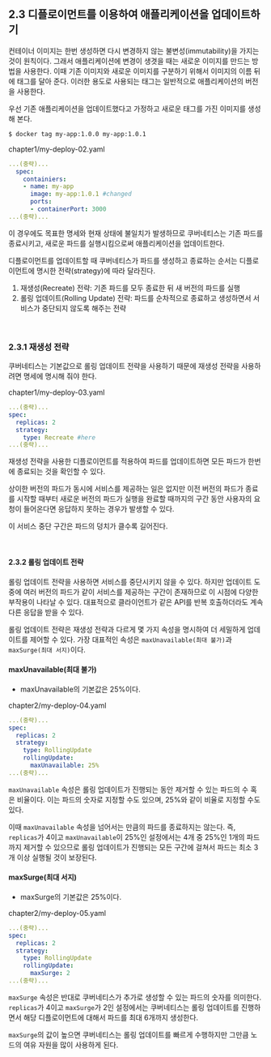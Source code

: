 ## 2.3 디플로이먼트를 이용하여 애플리케이션을 업데이트하기

컨테이너 이미지는 한번 생성하면 다시 변경하지 않는 불변성(immutability)을 가지는 것이 원칙이다. 그래서 애플리케이션에 변경이 생겻을 때는 새로운 이미지를 만드는 방법을 사용한다. 이때 기존 이미지와 새로운 이미지를 구분하기 위해서 이미지의 이름 뒤에 태그를 달아 준다. 이러한 용도로 사용되는 태그는 일반적으로 애플리케이션의 버전을 사용한다.

우선 기존 애플리케이션을 업데이트했다고 가정하고 새로운 태그를 가진 이미지를 생성해 본다.
```
$ docker tag my-app:1.0.0 my-app:1.0.1
```

chapter1/my-deploy-02.yaml
```yaml
...(중략)...
  spec:
    containiers:
    - name: my-app
      image: my-app:1.0.1 #changed
      ports:
      - containerPort: 3000
...(중략)...
```

이 경우에도 목표한 명세와 현재 상태에 불일치가 발생하므로 쿠버네티스는 기존 파드를 종료시키고, 새로운 파드를 실행시킴으로써 애플리케이션을 업데이트한다.

디플로이먼트를 업데이트할 때 쿠버네티스가 파드를 생성하고 종료하는 순서는 디플로이먼트에 명시한 전략(strategy)에 따라 달라진다.
1. 재생성(Recreate) 전략: 기존 파드를 모두 종료한 뒤 새 버전의 파드를 실행
2. 롤링 업데이트(Rolling Update) 전략: 파드를 순차적으로 종료하고 생성하면서 서비스가 중단되지 않도록 해주는 전략

<br/>

### 2.3.1 재생성 전략
쿠버네티스는 기본값으로 롤링 업데이트 전략을 사용하기 때문에 재생성 전략을 사용하려면 명세에 명시해 줘야 한다. 

chapter1/my-deploy-03.yaml
```yaml
...(중략)...
spec:
  replicas: 2
  strategy:
    type: Recreate #here
...(중략)...
```

재생성 전략을 사용한 디플로이먼트를 적용하여 파드를 업데이트하면 모든 파드가 한번에 종료되는 것을 확인할 수 있다.

상이한 버전의 파드가 동시에 서비스를 제공하는 일은 없지만 이전 버전의 파드가 종료를 시작할 때부터 새로운 버전의 파드가 실행을 완료할 때까지의 구간 동안 사용자의 요청이 들어온다면 응답하지 못하는 경우가 발생할 수 있다.

이 서비스 중단 구간은 파드의 덩치가 클수록 길어진다.

<br/>

#### 2.3.2 롤링 업데이트 전략

롤링 업데이트 전략을 사용하면 서비스를 중단시키지 않을 수 있다. 하지만 업데이트 도중에 여러 버전의 파드가 같이 서비스를 제공하는 구간이 존재하므로 이 시점에 다양한 부작용이 나타날 수 있다. 대표적으로 클라이언트가 같은 API를 반복 호출하더라도 계속 다른 응답을 받을 수 있다.

롤링 업데이트 전략은 재생성 전략과 다르게 몇 가지 속성을 명시하여 더 세밀하게 업데이트를 제어할 수 있다. 가장 대표적인 속성은 `maxUnavailable(최대 불가)`과 `maxSurge(최대 서지)`이다.

#### maxUnavailable(최대 불가)
- maxUnavailable의 기본값은 25%이다.

chapter2/my-deploy-04.yaml
```yaml
...(중략)...
spec:
  replicas: 2
  strategy:
    type: RollingUpdate
    rollingUpdate:
      maxUnavailable: 25%
...(중략)...
```

`maxUnavailable` 속성은 롤링 업데이트가 진행되는 동안 제거할 수 있는 파드의 수 혹은 비율이다. 이는 파드의 숫자로 지정할 수도 있으며, 25%와 같이 비율로 지정할 수도 있다.

이때 `maxUnavailable` 속성을 넘어서는 만큼의 파드를 종료하지는 않는다. 즉, `replicas`가 4이고 `maxUnavailable`이 25%인 설정에서는 4개 중 25%인 1개의 파드까지 제거할 수 있으므로 롤링 업데이트가 진행되는 모든 구간에 걸쳐서 파드는 최소 3개 이상 실행될 것이 보장된다.

#### maxSurge(최대 서지)
- maxSurge의 기본값은 25%이다.

chapter2/my-deploy-05.yaml
```yaml
...(중략)...
spec:
  replicas: 2
  strategy:
    type: RollingUpdate
    rollingUpdate:
      maxSurge: 2
...(중략)...
```

`maxSurge` 속성은 반대로 쿠버네티스가 추가로 생성할 수 있는 파드의 숫자를 의미한다. `replicas`가 4이고 `maxSurge`가 2인 설정에서는 쿠버네티스는 롤링 업데이트를 진행하면서 해당 디플로이먼트에 대해서 파드를 최대 6개까지 생성한다.

`maxSurge`의 값이 높으면 쿠버네티스는 롤링 업데이트를 빠르게 수행하지만 그만큼 노드의 여유 자원을 많이 사용하게 된다.


